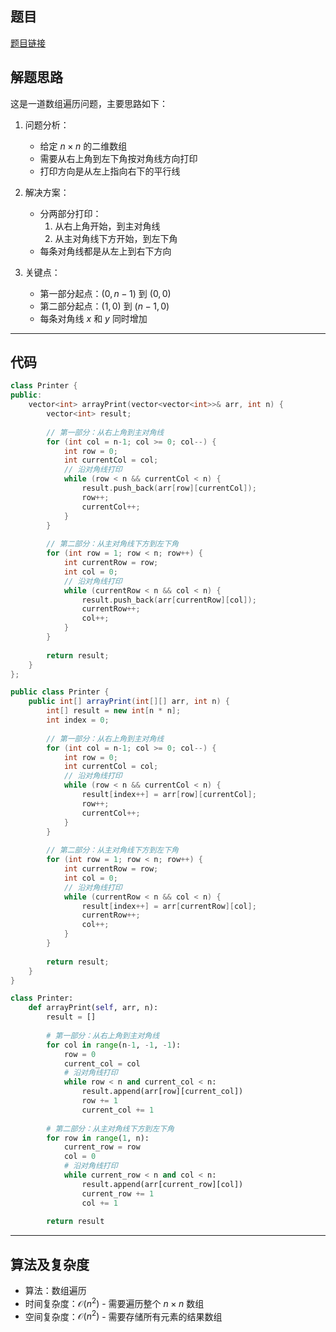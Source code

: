 ## 题目
[题目链接](https://www.nowcoder.com/practice/6fadc1dac83a443c9434f350a5803b51?tpId=182&tqId=26167&sourceUrl=/exam/oj&channenl=wgithub&fromPut=wgithub)

## 解题思路

这是一道数组遍历问题，主要思路如下：

1. 问题分析：
   - 给定 $n \times n$ 的二维数组
   - 需要从右上角到左下角按对角线方向打印
   - 打印方向是从左上指向右下的平行线

2. 解决方案：
   - 分两部分打印：
     1. 从右上角开始，到主对角线
     2. 从主对角线下方开始，到左下角
   - 每条对角线都是从左上到右下方向

3. 关键点：
   - 第一部分起点：$(0, n-1)$ 到 $(0, 0)$
   - 第二部分起点：$(1, 0)$ 到 $(n-1, 0)$
   - 每条对角线 $x$ 和 $y$ 同时增加

---

## 代码

```cpp []
class Printer {
public:
    vector<int> arrayPrint(vector<vector<int>>& arr, int n) {
        vector<int> result;
        
        // 第一部分：从右上角到主对角线
        for (int col = n-1; col >= 0; col--) {
            int row = 0;
            int currentCol = col;
            // 沿对角线打印
            while (row < n && currentCol < n) {
                result.push_back(arr[row][currentCol]);
                row++;
                currentCol++;
            }
        }
        
        // 第二部分：从主对角线下方到左下角
        for (int row = 1; row < n; row++) {
            int currentRow = row;
            int col = 0;
            // 沿对角线打印
            while (currentRow < n && col < n) {
                result.push_back(arr[currentRow][col]);
                currentRow++;
                col++;
            }
        }
        
        return result;
    }
};
```

```java []
public class Printer {
    public int[] arrayPrint(int[][] arr, int n) {
        int[] result = new int[n * n];
        int index = 0;
        
        // 第一部分：从右上角到主对角线
        for (int col = n-1; col >= 0; col--) {
            int row = 0;
            int currentCol = col;
            // 沿对角线打印
            while (row < n && currentCol < n) {
                result[index++] = arr[row][currentCol];
                row++;
                currentCol++;
            }
        }
        
        // 第二部分：从主对角线下方到左下角
        for (int row = 1; row < n; row++) {
            int currentRow = row;
            int col = 0;
            // 沿对角线打印
            while (currentRow < n && col < n) {
                result[index++] = arr[currentRow][col];
                currentRow++;
                col++;
            }
        }
        
        return result;
    }
}
```

```python []
class Printer:
    def arrayPrint(self, arr, n):
        result = []
        
        # 第一部分：从右上角到主对角线
        for col in range(n-1, -1, -1):
            row = 0
            current_col = col
            # 沿对角线打印
            while row < n and current_col < n:
                result.append(arr[row][current_col])
                row += 1
                current_col += 1
        
        # 第二部分：从主对角线下方到左下角
        for row in range(1, n):
            current_row = row
            col = 0
            # 沿对角线打印
            while current_row < n and col < n:
                result.append(arr[current_row][col])
                current_row += 1
                col += 1
        
        return result
```

---

## 算法及复杂度
- 算法：数组遍历
- 时间复杂度：$\mathcal{O}(n^2)$ - 需要遍历整个 $n \times n$ 数组
- 空间复杂度：$\mathcal{O}(n^2)$ - 需要存储所有元素的结果数组